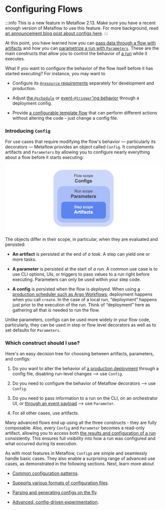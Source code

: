 
# Configuring Flows

:::info
This is a new feature in Metaflow 2.13. Make sure you have a recent enough version of
Metaflow to use this feature. For more background, read
[an announcement blog post about configs here](https://netflixtechblog.medium.com/d2fb8e9ba1c6).
:::

At this point, you have learned how you can [pass data through a flow with
artifacts](/metaflow/basics#artifacts) and how you can [parametrize a run
with `Parameters`](/metaflow/basics#how-to-define-parameters-for-flows). These are
the main constructs that allow you to control the behavior of
[a run](/metaflow/client#object-hierarchy) while it executes.

What if you want to configure the behavior of the flow itself before it
has started executing? For instance, you may want to

 - Configure its [`@resource` requirements](/scaling/remote-tasks/requesting-resources)
   separately for development and production.

 - Adjust [the `@schedule`](/production/scheduling-metaflow-flows/introduction) or
   [event-`@trigger`'ing behavior](/production/event-triggering) through a deployment config.

 - Provide [a configurable template flow](/metaflow/configuring-flows/config-driven-experimentation)
   that can perform different actions without altering the code - just change a config file.

### Introducing `Config`

For use cases that require modifying the flow's behavior — particularly its decorators — Metaflow provides
an object called `Config`. It complements artifacts and `Parameters` by allowing
you to configure nearly everything about a flow before it starts executing:

![](/assets/config-scope.png)

The objects differ in their scope, in particular, when they are evaluated and persisted:

- **An artifact** is persisted at the end of *a task*. A step can yield one or more tasks.

- **A parameter** is persisted at the start of *a run*. A common use case is to use CLI options, UIs,
  or triggers to pass values to a run right before executing. Parameters can only be used within your step code.

- **A config** is persisted when the flow is *deployed*. When using [a production scheduler such as
Argo Workflows](/production/introduction), deployment happens when you call `create`. In the case of a
local run, “deployment” happens just prior to the execution of the run. Think of “deployment” here as
gathering all that is needed to run the flow.

Unlike parameters, configs can be used more widely in your flow code, particularly, they can be used in step or flow level decorators as well as to set defaults for `Parameters`.

### Which construct should I use?

Here's an easy decision tree for choosing between artifacts, parameters, and configs:

 1. Do you want to alter the behavior of [a production deployment](/production/introduction)
    through a config file, disabling run-level changes ⟶ use `Config`.

 2. Do you need to configure the behavior of Metaflow decorators ⟶ use `Config`.

 3. Do you need to pass information to a run on the CLI, on an orchestrator UI,
    or [through an event
    payload](/production/event-triggering/external-events#passing-parameters-in-events)
    ⟶ use `Parameter`.

 4. For all other cases, use artifacts.

Many advanced flows end up using all the three constructs - they are fully composable. Also,
every `Config` and `Parameter` becomes a read-only artifact, allowing you
to access both [the results and configuration of a run](/metaflow/client#accessing-data) consistently.
This ensures full visibility into how a run was configured and what occurred during its execution.

As with most features in Metaflow, `Config`s are simple and seamlessly handle basic cases. They also
enable a surprising range of advanced use cases, as demonstrated in the following sections. Next,
learn more about

- [Common configuration patterns](basic-configuration).

- [Supports various formats of configuration files](parsing-configs).

- [Parsing and generating configs on the fly](custom-parsers).

- [Advanced, config-driven experimentation](config-driven-experimentation).

